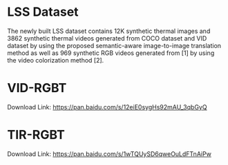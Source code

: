 # LSS Dataset
The newly built LSS dataset contains 12K synthetic thermal images and 3862 synthetic thermal videos generated from COCO dataset and VID dataset by using the proposed semantic-aware image-to-image translation method as well as 969 synthetic RGB videos generated from [1] by using the video colorization method [2].



# VID-RGBT
Download Link: https://pan.baidu.com/s/12eiE0sygHs92mAU_3qbGyQ

# TIR-RGBT
Download Link: https://pan.baidu.com/s/1wTQUySD6qweOuLdFTnAiPw
